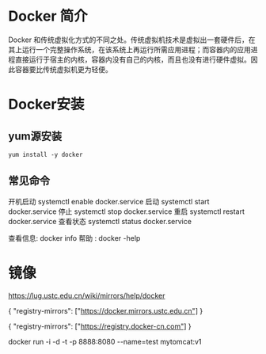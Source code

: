 # Docker 简介

Docker 和传统虚拟化方式的不同之处。传统虚拟机技术是虚拟出一套硬件后，在其上运行一个完整操作系统，在该系统上再运行所需应用进程；而容器内的应用进程直接运行于宿主的内核，容器内没有自己的内核，而且也没有进行硬件虚拟。因此容器要比传统虚拟机更为轻便。


# Docker安装

## yum源安装
    yum install -y docker 
    
## 常见命令

开机启动 systemctl enable docker.service
启动    systemctl start docker.service
停止     systemctl stop docker.service
重启    systemctl restart docker.service
查看状态  systemctl status docker.service

查看信息:  docker info
帮助 : docker -help

# 镜像
https://lug.ustc.edu.cn/wiki/mirrors/help/docker

{
  "registry-mirrors": ["https://docker.mirrors.ustc.edu.cn"]
}


{
  "registry-mirrors": ["https://registry.docker-cn.com"]
}


docker run  -i -d -t -p  8888:8080 --name=test mytomcat:v1 
